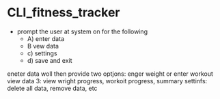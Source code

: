 # CLI_fitness_tracker

- prompt the user at system on for the following
    - A) enter data
    - B vew data
    - c) settings
    - d) save and exit

eneter data woll then provide two optjons: enger weight or enter workout
view data 3: view wright progress, workoit progress, summary
settinfs: delete all data, remove data, etc